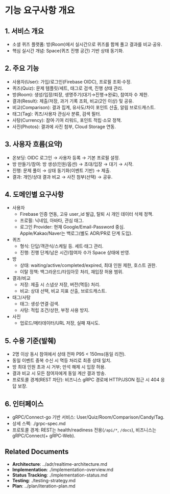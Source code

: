 # 기능 요구사항 개요

## 1. 서비스 개요
- 소셜 퀴즈 플랫폼: 방(Room)에서 실시간으로 퀴즈를 함께 풀고 결과를 비교·공유.
- 핵심 실시간 개념: Space(퀴즈 진행 공간) 기반 상태 동기화.

## 2. 주요 기능
- 사용자(User): 가입/로그인(Firebase OIDC), 프로필 조회·수정.
- 퀴즈(Quiz): 문제 템플릿/세트, 태그로 검색, 진행 상태 관리.
- 방(Room): 생성/입장/퇴장, 생명주기(대기→진행→완료), 참여자 수 제한.
- 결과(Result): 제출/저장, 과거 기록 조회, 비교(2인 이상) 및 공유.
- 비교(Comparison): 결과 집계, 유사도/차이 포인트 산출, 알림 브로드캐스트.
- 태그(Tag): 퀴즈/사용자 관심사 분류, 검색 필터.
- 사탕(Currency): 참여·기여 리워드, 포인트 적립·소모 정책.
- 사진(Photos): 결과에 사진 첨부, Cloud Storage 연동.

## 3. 사용자 흐름(요약)
- 온보딩: OIDC 로그인 → 사용자 등록 → 기본 프로필 설정.
- 방 만들기/참여: 방 생성(인원/옵션) → 초대/입장 → 대기 → 시작.
- 진행: 문제 풀이 → 상태 동기화(이벤트 기반) → 제출.
- 결과: 개인/상대 결과 비교 → 사진 첨부(선택) → 공유.

## 4. 도메인별 요구사항
- 사용자
  - Firebase 인증 연동, 고유 user_id 발급, 탈퇴 시 개인 데이터 삭제 정책.
  - 프로필: 닉네임, 아바타, 관심 태그.
  - 로그인 Provider: 현재 Google/Email-Password 중심. Apple/Kakao/Naver는 백로그(별도 ADR/PR로 단계 도입).
- 퀴즈
  - 형식: 단답/객관식/스케일 등. 세트·태그 관리.
  - 진행: 진행 단계/남은 시간/참여자 수가 Space 상태에 반영.
- 방
  - 상태: waiting/active/completed/expired, 최대 인원 제한, 호스트 권한.
  - 이탈 정책: 백그라운드/타임아웃 처리, 재입장 허용 범위.
- 결과/비교
  - 저장: 제출 시 스냅샷 저장, 버전(멱등) 처리.
  - 비교: 상대 선택, 비교 지표 산출, 브로드캐스트.
- 태그/사탕
  - 태그: 생성·연결·검색. 
  - 사탕: 적립 조건/상한, 부정 사용 방지.
- 사진
  - 업로드/메타데이터/URL 저장, 실패 재시도.

## 5. 수용 기준(발췌)
- 2명 이상 동시 참여에서 상태 전파 P95 < 150ms(동일 리전).
- 동일 이벤트 중복 수신 시 멱등 처리로 최종 상태 일치.
- 방 최대 인원 초과 시 거부; 만석 해제 시 입장 허용.
- 결과 비교 시 모든 참여자에게 동일 계산 결과 방송.
 - 프로토콜 경계(REST 차단): 비즈니스 gRPC 경로에 HTTP/JSON 접근 시 404 응답 보장.

## 6. 인터페이스
- gRPC/Connect-go 기반 서비스: User/Quiz/Room/Comparison/Candy/Tag.
- 상세 스펙: ./grpc-spec.md
- 프로토콜 경계: REST는 health/readiness 전용(`/api/*`, `/docs`), 비즈니스는 gRPC/Connect(+ gRPC‑Web).

## Related Documents
- **Architecture**: ../adr/realtime-architecture.md
- **Implementation**: ./implementation-overview.md
- **Status Tracking**: ./implementation-status.md
- **Testing**: ./testing-strategy.md
- **Plan**: ../plan/iteration-plan.md
